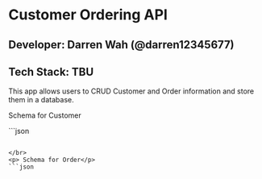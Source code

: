 # Customer Ordering API
## Developer: Darren Wah (@darren12345677)
## Tech Stack: TBU

This app allows users to CRUD Customer and Order information and store them in a database.

<p> Schema for Customer</p>
```json

```

</br>
<p> Schema for Order</p>
```json

```
